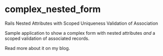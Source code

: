complex_nested_form
===================

Rails Nested Attributes with Scoped Uniqueness Validation of Association

Sample application to show a complex form with nested attributes *and* a scoped validation of associated records.

Read more about it on my blog.
